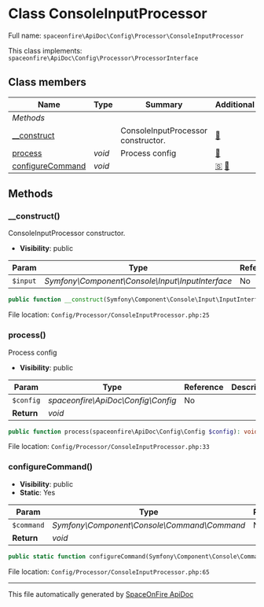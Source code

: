 # Class ConsoleInputProcessor

Full name: `spaceonfire\ApiDoc\Config\Processor\ConsoleInputProcessor`

This class implements: `spaceonfire\ApiDoc\Config\Processor\ProcessorInterface`

## Class members

| Name                                                                                            | Type   | Summary                            | Additional                                            |
| ----------------------------------------------------------------------------------------------- | ------ | ---------------------------------- | ----------------------------------------------------- |
| _Methods_                                                                                       |        |                                    |                                                       |
| [\_\_construct](#spaceonfire_apidoc_config_processor_consoleinputprocessor_construct)           |        | ConsoleInputProcessor constructor. | [📢](# "Visibility: public")                          |
| [process](#spaceonfire_apidoc_config_processor_consoleinputprocessor_process)                   | _void_ | Process config                     | [📢](# "Visibility: public")                          |
| [configureCommand](#spaceonfire_apidoc_config_processor_consoleinputprocessor_configurecommand) | _void_ |                                    | [🇸](# "Static element") [📢](# "Visibility: public") |

## Methods

<a name="spaceonfire_apidoc_config_processor_consoleinputprocessor_construct"></a>

### \_\_construct()

ConsoleInputProcessor constructor.

-   **Visibility**: public

| Param    | Type                                             | Reference | Description |
| -------- | ------------------------------------------------ | --------- | ----------- |
| `$input` | _Symfony\Component\Console\Input\InputInterface_ | No        |             |

```php
public function __construct(Symfony\Component\Console\Input\InputInterface $input)
```

File location: `Config/Processor/ConsoleInputProcessor.php:25`

<a name="spaceonfire_apidoc_config_processor_consoleinputprocessor_process"></a>

### process()

Process config

-   **Visibility**: public

| Param      | Type                               | Reference | Description |
| ---------- | ---------------------------------- | --------- | ----------- |
| `$config`  | _spaceonfire\ApiDoc\Config\Config_ | No        |             |
| **Return** | _void_                             |           |             |

```php
public function process(spaceonfire\ApiDoc\Config\Config $config): void
```

File location: `Config/Processor/ConsoleInputProcessor.php:33`

<a name="spaceonfire_apidoc_config_processor_consoleinputprocessor_configurecommand"></a>

### configureCommand()

-   **Visibility**: public
-   **Static**: Yes

| Param      | Type                                        | Reference | Description |
| ---------- | ------------------------------------------- | --------- | ----------- |
| `$command` | _Symfony\Component\Console\Command\Command_ | No        |             |
| **Return** | _void_                                      |           |             |

```php
public static function configureCommand(Symfony\Component\Console\Command\Command $command): void
```

File location: `Config/Processor/ConsoleInputProcessor.php:65`

---

This file automatically generated by [SpaceOnFire ApiDoc](https://github.com/spaceonfire/apidoc)

